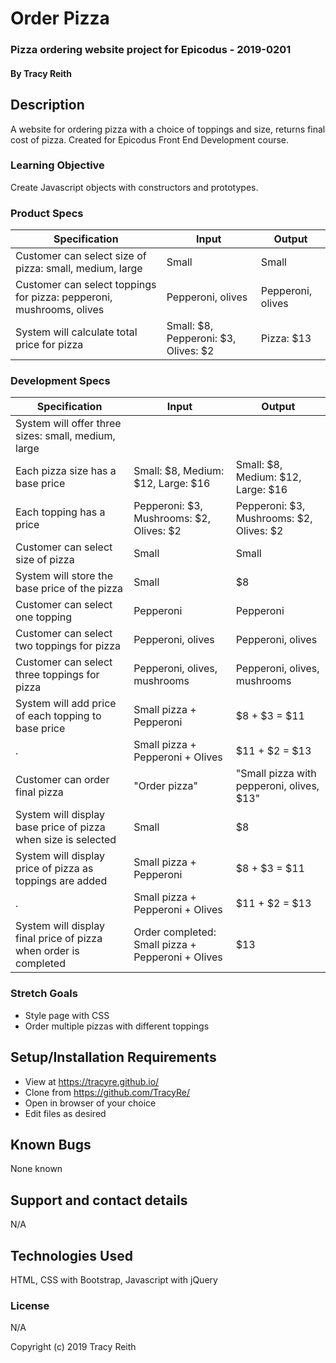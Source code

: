 # Order Pizza

### Pizza ordering website project for Epicodus - 2019-0201

#### By Tracy Reith

## Description

A website for ordering pizza with a choice of toppings and size, returns final cost of pizza. Created for Epicodus Front End Development course.

### Learning Objective

Create Javascript objects with constructors and prototypes.

### Product Specs

Specification | Input | Output
------------- | ----- | ------
Customer can select size of pizza: small, medium, large | Small | Small
Customer can select toppings for pizza: pepperoni, mushrooms, olives | Pepperoni, olives | Pepperoni, olives
System will calculate total price for pizza | Small: $8, Pepperoni: $3, Olives: $2 | Pizza: $13

### Development Specs

Specification | Input | Output
------------- | ----- | ------
System will offer three sizes: small, medium, large | |
Each pizza size has a base price | Small: $8, Medium: $12, Large: $16 | Small: $8, Medium: $12, Large: $16
Each topping has a price | Pepperoni: $3, Mushrooms: $2, Olives: $2 | Pepperoni: $3, Mushrooms: $2, Olives: $2
Customer can select size of pizza | Small | Small
System will store the base price of the pizza | Small | $8
Customer can select one topping | Pepperoni | Pepperoni
Customer can select two toppings for pizza | Pepperoni, olives | Pepperoni, olives
Customer can select three toppings for pizza | Pepperoni, olives, mushrooms | Pepperoni, olives, mushrooms
System will add price of each topping to base price | Small pizza + Pepperoni | $8 + $3 = $11
. | Small pizza + Pepperoni + Olives | $11 + $2 = $13
Customer can order final pizza | "Order pizza" | "Small pizza with pepperoni, olives, $13"
System will display base price of pizza when size is selected | Small | $8
System will display price of pizza as toppings are added | Small pizza + Pepperoni | $8 + $3 = $11
. | Small pizza + Pepperoni + Olives | $11 + $2 = $13
System will display final price of pizza when order is completed | Order completed: Small pizza + Pepperoni + Olives  | $13

### Stretch Goals

* Style page with CSS
* Order multiple pizzas with different toppings

## Setup/Installation Requirements

* View at https://tracyre.github.io/
* Clone from https://github.com/TracyRe/
* Open in browser of your choice
* Edit files as desired


## Known Bugs

None known

## Support and contact details

N/A

## Technologies Used

HTML, CSS with Bootstrap, Javascript with jQuery

### License

N/A

Copyright (c) 2019 Tracy Reith
